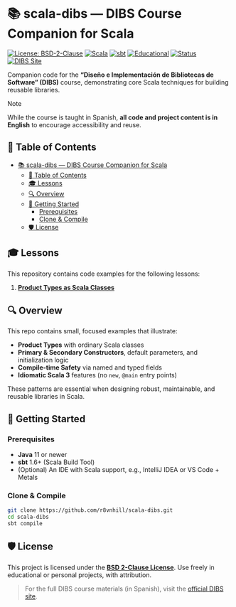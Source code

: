 # 📚 scala-dibs — DIBS Course Companion for Scala

[![License: BSD-2-Clause](https://img.shields.io/badge/License-BSD%202--Clause-blue.svg)](./LICENSE)
[![Scala](https://img.shields.io/badge/Scala-3.0%2B-blue?logo=scala)](https://www.scala-lang.org/download/)
[![sbt](https://img.shields.io/badge/build%20tool-sbt-02303A?logo=sbt)](https://www.scala-sbt.org/)
[![Educational](https://img.shields.io/badge/purpose-educational-yellow)](https://dibs.ravenhill.cl)
[![Status](https://img.shields.io/badge/status-stable-brightgreen)]()
[![DIBS Site](https://img.shields.io/badge/website-dibs.ravenhill.cl-purple)](https://dibs.ravenhill.cl)

Companion code for the **“Diseño e Implementación de Bibliotecas de Software” (DIBS)** course, demonstrating core Scala techniques for building reusable libraries.

>[!note]
> While the course is taught in Spanish, **all code and project content is in English** to encourage accessibility and reuse.

## 📖 Table of Contents

- [📚 scala-dibs — DIBS Course Companion for Scala](#-scala-dibs--dibs-course-companion-for-scala)
  - [📖 Table of Contents](#-table-of-contents)
  - [🎓 Lessons](#-lessons)
  - [🔍 Overview](#-overview)
  - [📝 Getting Started](#-getting-started)
    - [Prerequisites](#prerequisites)
    - [Clone \& Compile](#clone--compile)
  - [🛡️ License](#️-license)

## 🎓 Lessons

This repository contains code examples for the following lessons:

1. **[Product Types as Scala Classes](https://dibs.ravenhill.cl/docs/type-fundamentals/algebraic-data-types/classes/scala/)**

## 🔍 Overview

This repo contains small, focused examples that illustrate:

- **Product Types** with ordinary Scala classes  
- **Primary & Secondary Constructors**, default parameters, and initialization logic  
- **Compile-time Safety** via named and typed fields  
- **Idiomatic Scala 3** features (no `new`, `@main` entry points)

These patterns are essential when designing robust, maintainable, and reusable libraries in Scala.

## 📝 Getting Started

### Prerequisites

- **Java** 11 or newer  
- **sbt** 1.6+ (Scala Build Tool)  
- (Optional) An IDE with Scala support, e.g., IntelliJ IDEA or VS Code + Metals  

### Clone & Compile

```bash
git clone https://github.com/r8vnhill/scala-dibs.git
cd scala-dibs
sbt compile
```

## 🛡️ License

This project is licensed under the **[BSD 2-Clause License](./LICENSE)**.
Use freely in educational or personal projects, with attribution.

> For the full DIBS course materials (in Spanish), visit the [official DIBS site](https://dibs.ravenhill.cl).

